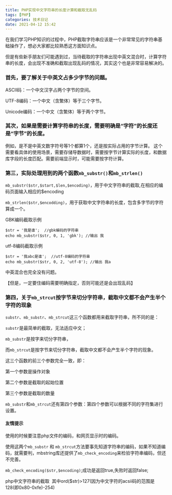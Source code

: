 ```yaml
---
title: PHP实现中文字符串的长度计算和截取无乱码
tags: [PHP]
categories: 技术日记
date: 2021-04-12 15:42
---
```



在我们学习PHP知识的过程中，PHP截取字符串应该是一个非常常见的字符串基础操作了，想必大家都比较熟悉这方面知识点。

但是有些新手朋友们可能遇到过，当待截取的字符串出现中英文混合时，计算字符串的长度，会出现不准确和截取出现乱码的情况，其实这个也是非常容易解决的。

### 首先，要了解关于中英文占多少字节的问题。

ASCII码：一个中文汉字占两个字节的空间。

UTF-8编码：一个中文（含繁体）等于三个字节。

Unicode编码：一个中文（含繁体）等于两个字节。

### 其次，如果是需要计算字符串的长度，需要明确是“字符”的长度还是“字节”的长度。

例如，是不是中英文数字符号等1个都算1个，还是按实际占用的字节计算。
这个需要看具体的使用场景，需要存储导数据时，需要按字节计算实际的长度，和数据库字段的长度匹配。需要前端显示时，可能需要按字符计算。

### 第三，实际处理用到的两个函数`mb_substr()`和`mb_strlen()`

`mb_substr($str,$start,$len,$encoding)`，用于中文字符串的截取,在相应的编码页面输入相应的$encoding


`mb_strlen($str,$encodding)`，用于获取中文字符串的长度，包含多字节的字符算成一个。

GBK编码截取示例

    $str = '我是谁';  //gbk编码的字符串
	echo mb_substr($str, 0, 1, 'gbk'); //输出 我

utf-8编码截取示例

    $str = '我abc是谁';  //utf-8编码的字符串
	echo mb_substr($str, 0, 2, 'utf-8'); //输出 我a

中英混合也完全没有问题。

【但是，一定要住编码需要明确指定，否则可能还是会出现乱码】

### 第四，关于`mb_strcut`按字节来切分字符串，截取中文都不会产生半个字符的现象

`substr`、`mb_substr`、`mb_strcut`这三个函数都用来截取字符串，所不同的是：

`substr`是最简单的截取，无法适应中文；

`mb_substr`是按字来切分字符串，

而`mb_strcut`是按字节来切分字符串，截取中文都不会产生半个字符的现象。

这三个函数的前三个参数完全一致，即：

第一个参数是操作对象

第二个参数是截取的起始位置

第三个参数是截取的数量

`mb_substr`和`mb_strcut`还有第四个参数：第四个参数可以根据不同的字符集进行设置。


#### 友情提示

使用的时候要注意php文件的编码，和网页显示时的编码。

使用这两个`mb_substr` 和 `mb_strcut`方法要事先知道字符串的编码，如果不知道编码，就需要判，mbstring库还提供了`mb_check_encoding`来检验字符串编码，但还不完善。

`mb_check_encoding($str,$encoding)`;成功是返回true,失败时返回false;


php中文字符串的截取  其中ord($str)>127(因为中文字符的acsii码的范围是128(即0x80-0xfe)-254)


